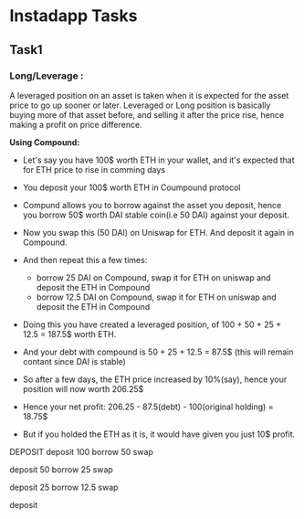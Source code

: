 # Instadapp Tasks

## Task1
### Long/Leverage :

A leveraged position on an asset is taken when it is expected for the asset price to go up sooner or later. Leveraged or Long position is basically buying more of that asset before, and selling it after the price rise, hence making a profit on price difference. 

**Using Compound:**

- Let's say you have 100$ worth ETH in your wallet, and it's expected that for ETH price to rise in comming days
- You deposit your 100$ worth ETH in Coumpound protocol
- Compund allows you to borrow against the asset you deposit, hence you borrow 50$ worth DAI stable coin(i.e 50 DAI) against your deposit.
- Now you swap this (50 DAI) on Uniswap for ETH. And deposit it again in Compound.
- And then repeat this a few times:
    - borrow 25 DAI on Compound, swap it for ETH on uniswap and deposit the ETH in Compound 
    - borrow 12.5 DAI on Compound, swap it for ETH on uniswap and deposit the ETH in Compound 
- Doing this you have created a leveraged position, of 100 + 50 + 25 + 12.5 = 187.5$ worth ETH. 
- And your debt with compound is 50 + 25 + 12.5 = 87.5$ (this will remain contant since DAI is stable)

- So after a few days, the ETH price increased by 10%(say), hence your position will now worth 206.25$
- Hence your net profit: 206.25 - 87.5(debt) - 100(original holding) = 18.75$
- But if you holded the ETH as it is, it would have given you just 10$ profit.

DEPOSIT
deposit 100
borrow 50
swap

deposit 50
borrow 25
swap

deposit 25
borrow 12.5
swap

deposit

